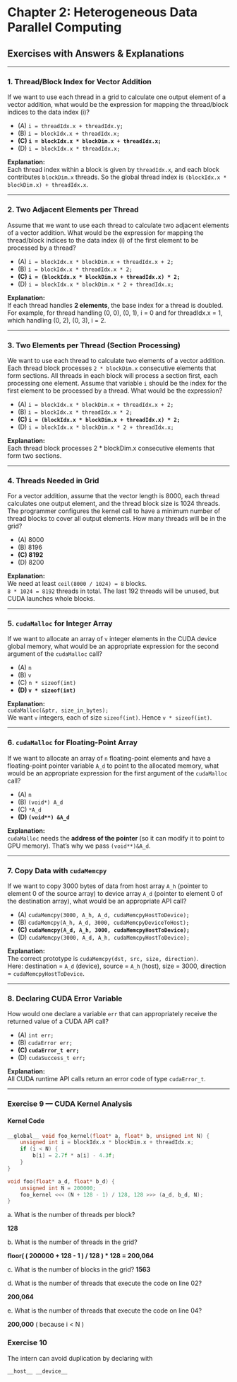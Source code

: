 # Chapter 2: Heterogeneous Data Parallel Computing
## Exercises with Answers & Explanations

---

### 1. Thread/Block Index for Vector Addition
If we want to use each thread in a grid to calculate one output element of a vector addition, what would be the expression for mapping the thread/block indices to the data index (i)?

- (A) `i = threadIdx.x + threadIdx.y;`
- (B) `i = blockIdx.x + threadIdx.x;`
- **(C) `i = blockIdx.x * blockDim.x + threadIdx.x;`**
- (D) `i = blockIdx.x * threadIdx.x;`

**Explanation:**  
Each thread index within a block is given by `threadIdx.x`, and each block contributes `blockDim.x` threads. So the global thread index is `(blockIdx.x * blockDim.x) + threadIdx.x`.

---

### 2. Two Adjacent Elements per Thread
Assume that we want to use each thread to calculate two adjacent elements of a vector addition. What would be the expression for mapping the thread/block indices to the data index (i) of the first element to be processed by a thread?

- (A) `i = blockIdx.x * blockDim.x + threadIdx.x + 2;`
- (B) `i = blockIdx.x * threadIdx.x * 2;`
- **(C) `i = (blockIdx.x * blockDim.x + threadIdx.x) * 2;`**
- (D) `i = blockIdx.x * blockDim.x * 2 + threadIdx.x;`

**Explanation:**  
If each thread handles **2 elements**, the base index for a thread is doubled. For example, for thread handling (0, 0), (0, 1),
i = 0 and for threadIdx.x = 1, which handling (0, 2), (0, 3), i = 2.

---

### 3. Two Elements per Thread (Section Processing)
We want to use each thread to calculate two elements of a vector addition. Each thread block processes `2 * blockDim.x` consecutive elements that form sections. All threads in each block will process a section first, each processing one element. Assume that variable `i` should be the index for the first element to be processed by a thread. What would be the expression?

- (A) `i = blockIdx.x * blockDim.x + threadIdx.x + 2;`
- (B) `i = blockIdx.x * threadIdx.x * 2;`
- **(C) `i = (blockIdx.x * blockDim.x + threadIdx.x) * 2;`**
- (D) `i = blockIdx.x * blockDim.x * 2 + threadIdx.x;`

**Explanation:**  
Each thread block processes 2 * blockDim.x consecutive elements that form two sections.

---

### 4. Threads Needed in Grid
For a vector addition, assume that the vector length is 8000, each thread calculates one output element, and the thread block size is 1024 threads. The programmer configures the kernel call to have a minimum number of thread blocks to cover all output elements. How many threads will be in the grid?

- (A) 8000
- (B) 8196
- **(C) 8192**
- (D) 8200

**Explanation:**  
We need at least `ceil(8000 / 1024) = 8` blocks.  
`8 * 1024 = 8192` threads in total. The last 192 threads will be unused, but CUDA launches whole blocks.

---

### 5. `cudaMalloc` for Integer Array
If we want to allocate an array of `v` integer elements in the CUDA device global memory, what would be an appropriate expression for the second argument of the `cudaMalloc` call?

- (A) `n`
- (B) `v`
- (C) `n * sizeof(int)`
- **(D) `v * sizeof(int)`**

**Explanation:**  
`cudaMalloc(&ptr, size_in_bytes);`  
We want `v` integers, each of size `sizeof(int)`. Hence `v * sizeof(int)`.

---

### 6. `cudaMalloc` for Floating-Point Array
If we want to allocate an array of `n` floating-point elements and have a floating-point pointer variable `A_d` to point to the allocated memory, what would be an appropriate expression for the first argument of the `cudaMalloc` call?

- (A) `n`
- (B) `(void*) A_d`
- (C) `*A_d`
- **(D) `(void**) &A_d`**

**Explanation:**  
`cudaMalloc` needs the **address of the pointer** (so it can modify it to point to GPU memory). That’s why we pass `(void**)&A_d`.

---

### 7. Copy Data with `cudaMemcpy`
If we want to copy 3000 bytes of data from host array `A_h` (pointer to element 0 of the source array) to device array `A_d` (pointer to element 0 of the destination array), what would be an appropriate API call?

- (A) `cudaMemcpy(3000, A_h, A_d, cudaMemcpyHostToDevice);`
- (B) `cudaMemcpy(A_h, A_d, 3000, cudaMemcpyDeviceToHost);`
- **(C) `cudaMemcpy(A_d, A_h, 3000, cudaMemcpyHostToDevice);`**
- (D) `cudaMemcpy(3000, A_d, A_h, cudaMemcpyHostToDevice);`

**Explanation:**  
The correct prototype is `cudaMemcpy(dst, src, size, direction)`.  
Here: destination = `A_d` (device), source = `A_h` (host), size = 3000, direction = `cudaMemcpyHostToDevice`.

---

### 8. Declaring CUDA Error Variable
How would one declare a variable `err` that can appropriately receive the returned value of a CUDA API call?

- (A) `int err;`
- (B) `cudaError err;`
- **(C) `cudaError_t err;`**
- (D) `cudaSuccess_t err;`

**Explanation:**  
All CUDA runtime API calls return an error code of type `cudaError_t`.

---

### Exercise 9 — CUDA Kernel Analysis

#### Kernel Code
```cpp
__global__ void foo_kernel(float* a, float* b, unsigned int N) {
    unsigned int i = blockIdx.x * blockDim.x + threadIdx.x;
    if (i < N) {
        b[i] = 2.7f * a[i] - 4.3f;
    }
}

void foo(float* a_d, float* b_d) {
    unsigned int N = 200000;
    foo_kernel <<< (N + 128 - 1) / 128, 128 >>> (a_d, b_d, N);
}
```
a. What is the number of threads per block?

__128__

b. What is the number of threads in the grid?

__floor( ( 200000 + 128 - 1 ) / 128 ) * 128 = 200,064__

c. What is the number of blocks in the grid?
__1563__

d. What is the number of threads that execute the code on line 02?

__200,064__

e. What is the number of threads that execute the code on line 04?

__200,000__ ( because i < N )

### Exercise 10

The intern can avoid duplication by declaring with
```
__host__ __device__ 
```

